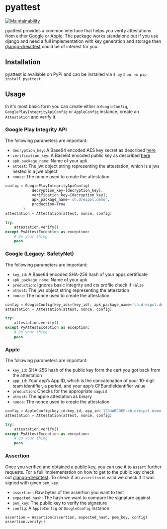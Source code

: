 # pyattest

[![Maintainability](https://api.codeclimate.com/v1/badges/bab7989f664ba4a47501/maintainability)](https://codeclimate.com/repos/603674bad5ad4c0176007ce0/maintainability)

pyattest provides a common interface that helps you verify attestations from either [Google](https://developer.android.com/training/safetynet/attestation#request-attestation-process) or [Apple](https://developer.apple.com/documentation/devicecheck/validating_apps_that_connect_to_your_server). The package works standalone but if you use django and need a full implementation with key generation and storage then [django-dreiattest](https://github.com/dreipol/django-dreiattest) could be of interest for you.

## Installation

pyattest is available on PyPI and can be installed via `$ python -m pip install pyattest`

## Usage

In it's most basic form you can create either a `GoogleConfig`, `GooglePlayIntegrityApiConfig` or `AppleConfig` instance, create an `Attestation` and verify it.

### Google Play Integrity API

The following parameters are important:

- `decryption_key`: A Base64 encoded AES key secret as described [here](https://developer.android.com/google/play/integrity/verdict#decrypt-verify)
- `verification_key`: A Base64 encoded public key as described [here](https://developer.android.com/google/play/integrity/verdict#decrypt-verify)
- `apk_package_name`: Name of your apk
- `attest`: The jwt object string representing the attestation, which is a jws nested in a jwe object
- `nonce`: The nonce used to create the attestation

```python
config = GooglePlayIntegrityApiConfig(
            decryption_key=[decryption_key],
            verification_key=[decryption_key],
            apk_package_name='ch.dreipol.demo',
            production=True
        )
attestation = Attestation(attest, nonce, config)

try:
    attestation.verify()
except PyAttestException as exception:
    # Do your thing
    pass
```

### Google (Legacy: SafetyNet)

The following parameters are important:

- `key_id`: A Base64 encoded SHA-256 hash of your apps certificate
- `apk_package_name`: Name of your apk
- `production`: Ignores basic integrity and cts profile check if `False`
- `attest`: The jws object string representing the attestation
- `nonce`: The nonce used to create the attestation

```python
config = GoogleConfig(key_ids=[key_id], apk_package_name='ch.dreipol.demo', production=True)
attestation = Attestation(attest, nonce, config)

try:
    attestation.verify()
except PyAttestException as exception:
    # Do your thing
    pass
```

### Apple

The following parameters are important:

- `key_id`: SHA-256 hash of the public key form the cert you got back from the attestation
- `app_id`: Your app’s App ID, which is the concatenation of your 10-digit team identifier, a period, and your app’s CFBundleIdentifier value
- `production`: Checks for the appropriate `aaguid`
- `attest`: The apple attestation as binary
- `nonce`: The nonce used to create the attestation

```python
config = AppleConfig(key_id=key_id, app_id='1234ABCDEF.ch.dreipol.demo', production=True)
attestation = Attestation(attest, nonce, config)

try:
    attestation.verify()
except PyAttestException as exception:
    # Do your thing
    pass
```

### Assertion

Once you verified and obtained a public key, you can use it to `assert` further requests. For a full implementation on how to get to the public key check out [django-dreiattest](https://github.com/dreipol/django-dreiattest/blob/master/dreiattest/key.py). To check if an `assertion` is valid we check if it was signed with given `pem_key`.

- `assertion`: Raw bytes of the assertion you want to test
- `expected_hash`: The hash we want to compare the signature against
- `pem_key`: The public key to verify the signature
- `config`: A `AppleConfig` or `GoogleConfig` instance 

```
assertion = Assertion(assertion, expected_hash, pem_key, config)
assertion.verify()
```





